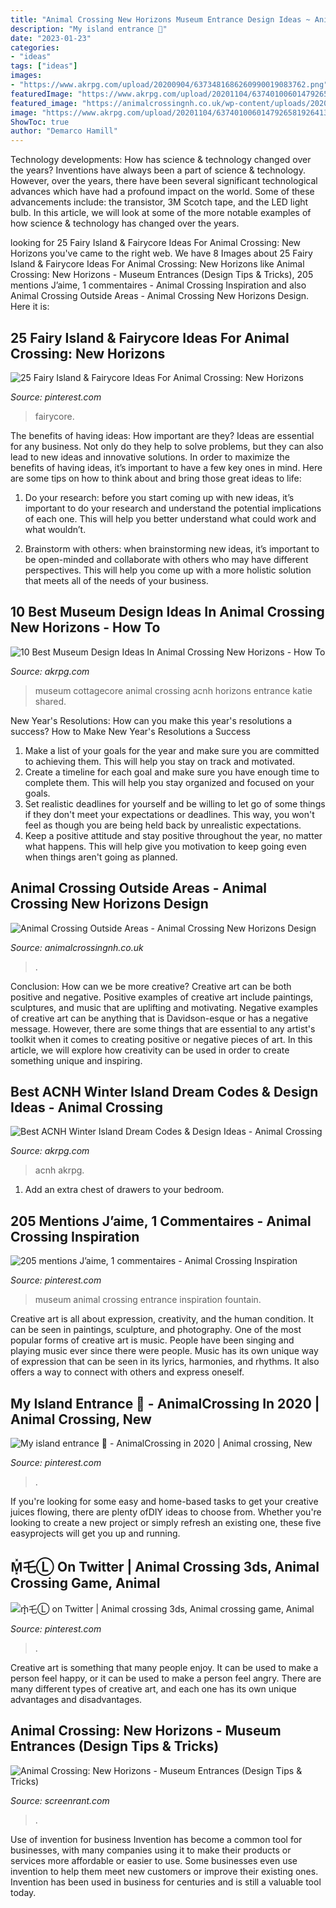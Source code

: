```yaml
---
title: "Animal Crossing New Horizons Museum Entrance Design Ideas ~ Animal Crossing: New Horizons"
description: "My island entrance 🌸"
date: "2023-01-23"
categories:
- "ideas"
tags: ["ideas"]
images:
- "https://www.akrpg.com/upload/20200904/6373481686260990019083762.png"
featuredImage: "https://www.akrpg.com/upload/20201104/6374010060147926581926413.jpeg"
featured_image: "https://animalcrossingnh.co.uk/wp-content/uploads/2020/08/IMG_0016-1.jpeg"
image: "https://www.akrpg.com/upload/20201104/6374010060147926581926413.jpeg"
ShowToc: true
author: "Demarco Hamill"
---
```



Technology developments: How has science & technology changed over the years?
Inventions have always been a part of science & technology. However, over the years, there have been several significant technological advances which have had a profound impact on the world. Some of these advancements include: the transistor, 3M Scotch tape, and the LED light bulb. In this article, we will look at some of the more notable examples of how science & technology has changed over the years.

	

		
looking for 25 Fairy Island &amp; Fairycore Ideas For Animal Crossing: New Horizons you've came to the right web. We have 8 Images about 25 Fairy Island &amp; Fairycore Ideas For Animal Crossing: New Horizons like Animal Crossing: New Horizons - Museum Entrances (Design Tips &amp; Tricks), 205 mentions J’aime, 1 commentaires - Animal Crossing Inspiration and also Animal Crossing Outside Areas - Animal Crossing New Horizons Design. Here it is:
		
    
## 25 Fairy Island &amp; Fairycore Ideas For Animal Crossing: New Horizons

<img loading=lazy src="https://i.pinimg.com/736x/f6/9e/bb/f69ebb4321590cbead8af081f499fc77.jpg" onerror="this.onerror=null;this.src='https://tse1.mm.bing.net/th?id=OIP.qXxeUYSsN3sFoR4XOT4KlQHaEK&amp;pid=15.1';" alt="25 Fairy Island &amp; Fairycore Ideas For Animal Crossing: New Horizons">

_Source: pinterest.com_

>fairycore. 

	

The benefits of having ideas: How important are they?
Ideas are essential for any business. Not only do they help to solve problems, but they can also lead to new ideas and innovative solutions. In order to maximize the benefits of having ideas, it’s important to have a few key ones in mind. Here are some tips on how to think about and bring those great ideas to life:
1. Do your research: before you start coming up with new ideas, it’s important to do your research and understand the potential implications of each one. This will help you better understand what could work and what wouldn’t.

2. Brainstorm with others: when brainstorming new ideas, it’s important to be open-minded and collaborate with others who may have different perspectives. This will help you come up with a more holistic solution that meets all of the needs of your business.

    
## 10 Best Museum Design Ideas In Animal Crossing New Horizons - How To

<img loading=lazy src="https://www.akrpg.com/upload/20200904/6373481686260990019083762.png" onerror="this.onerror=null;this.src='https://tse3.mm.bing.net/th?id=OIP.-6nyVsBZnSKwxOD5QK5DTQHaEJ&amp;pid=15.1';" alt="10 Best Museum Design Ideas In Animal Crossing New Horizons - How To">

_Source: akrpg.com_

>museum cottagecore animal crossing acnh horizons entrance katie shared. 

	

New Year's Resolutions: How can you make this year's resolutions a success?
How to Make New Year's Resolutions a Success
1. Make a list of your goals for the year and make sure you are committed to achieving them. This will help you stay on track and motivated.
2. Create a timeline for each goal and make sure you have enough time to complete them. This will help you stay organized and focused on your goals.
3. Set realistic deadlines for yourself and be willing to let go of some things if they don't meet your expectations or deadlines. This way, you won't feel as though you are being held back by unrealistic expectations.
4. Keep a positive attitude and stay positive throughout the year, no matter what happens. This will help give you motivation to keep going even when things aren't going as planned.

    
## Animal Crossing Outside Areas - Animal Crossing New Horizons Design

<img loading=lazy src="https://animalcrossingnh.co.uk/wp-content/uploads/2020/08/IMG_0016-1.jpeg" onerror="this.onerror=null;this.src='https://tse3.mm.bing.net/th?id=OIP.PqdRSGMqikINr0Eavk3XtwHaEK&amp;pid=15.1';" alt="Animal Crossing Outside Areas - Animal Crossing New Horizons Design">

_Source: animalcrossingnh.co.uk_

>. 

	

Conclusion: How can we be more creative?
Creative art can be both positive and negative. Positive examples of creative art include paintings, sculptures, and music that are uplifting and motivating. Negative examples of creative art can be anything that is Davidson-esque or has a negative message. However, there are some things that are essential to any artist's toolkit when it comes to creating positive or negative pieces of art. In this article, we will explore how creativity can be used in order to create something unique and inspiring.

    
## Best ACNH Winter Island Dream Codes &amp; Design Ideas - Animal Crossing

<img loading=lazy src="https://www.akrpg.com/upload/20201104/6374010060147926581926413.jpeg" onerror="this.onerror=null;this.src='https://tse1.mm.bing.net/th?id=OIP.0_4pVRphrbFsOxlRVLhPMQHaEK&amp;pid=15.1';" alt="Best ACNH Winter Island Dream Codes &amp; Design Ideas - Animal Crossing">

_Source: akrpg.com_

>acnh akrpg. 

	

1. Add an extra chest of drawers to your bedroom.

    
## 205 Mentions J’aime, 1 Commentaires - Animal Crossing Inspiration

<img loading=lazy src="https://i.pinimg.com/736x/c5/2e/7b/c52e7bc1138b788ab15bd5b3e7cc0a19.jpg" onerror="this.onerror=null;this.src='https://tse2.mm.bing.net/th?id=OIP.pbJJmWykLnRQjnY4_yDqsQHaEG&amp;pid=15.1';" alt="205 mentions J’aime, 1 commentaires - Animal Crossing Inspiration">

_Source: pinterest.com_

>museum animal crossing entrance inspiration fountain. 

	

Creative art is all about expression, creativity, and the human condition. It can be seen in paintings, sculpture, and photography. One of the most popular forms of creative art is music. People have been singing and playing music ever since there were people. Music has its own unique way of expression that can be seen in its lyrics, harmonies, and rhythms. It also offers a way to connect with others and express oneself.

    
## My Island Entrance 🌸 - AnimalCrossing In 2020 | Animal Crossing, New

<img loading=lazy src="https://i.pinimg.com/originals/58/bf/eb/58bfeb1b0437f86eae8833cd104579c1.jpg" onerror="this.onerror=null;this.src='https://tse2.mm.bing.net/th?id=OIP.ItiBkzQ3W-HYYXEDAMKHKAHaEK&amp;pid=15.1';" alt="My island entrance 🌸 - AnimalCrossing in 2020 | Animal crossing, New">

_Source: pinterest.com_

>. 

	

If you're looking for some easy and home-based tasks to get your creative juices flowing, there are plenty ofDIY ideas to choose from. Whether you're looking to create a new project or simply refresh an existing one, these five easyprojects will get you up and running.

    
## M͓̽乇Ⓛ On Twitter | Animal Crossing 3ds, Animal Crossing Game, Animal

<img loading=lazy src="https://i.pinimg.com/originals/c2/e7/90/c2e79002a2546921d26454376d63d4de.jpg" onerror="this.onerror=null;this.src='https://tse2.mm.bing.net/th?id=OIP.5DmayQODjT9jZtA9VXr6_wHaEK&amp;pid=15.1';" alt="m͓̽乇Ⓛ on Twitter | Animal crossing 3ds, Animal crossing game, Animal">

_Source: pinterest.com_

>. 

	

Creative art is something that many people enjoy. It can be used to make a person feel happy, or it can be used to make a person feel angry. There are many different types of creative art, and each one has its own unique advantages and disadvantages.

    
## Animal Crossing: New Horizons - Museum Entrances (Design Tips &amp; Tricks)

<img loading=lazy src="https://static3.srcdn.com/wordpress/wp-content/uploads/2020/05/Animal-Crossing-New-Horizons-Museum-Entrance.jpg" onerror="this.onerror=null;this.src='https://tse1.mm.bing.net/th?id=OIP.I8tWuH-maNO9ktsAjkFvKQHaDt&amp;pid=15.1';" alt="Animal Crossing: New Horizons - Museum Entrances (Design Tips &amp; Tricks)">

_Source: screenrant.com_

>. 

	

Use of invention for business
Invention has become a common tool for businesses, with many companies using it to make their products or services more affordable or easier to use. Some businesses even use invention to help them meet new customers or improve their existing ones. Invention has been used in business for centuries and is still a valuable tool today.

